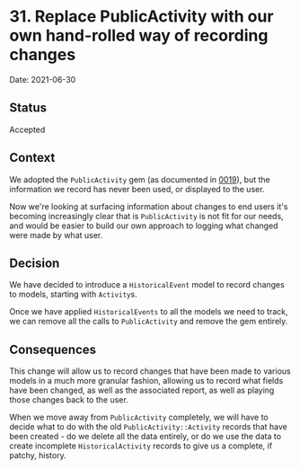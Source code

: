 # 31. Replace PublicActivity with our own hand-rolled way of recording changes

Date: 2021-06-30

## Status

Accepted

## Context

We adopted the `PublicActivity` gem (as documented in [0019](https://github.com/UKGovernmentBEIS/beis-report-official-development-assistance/blob/731b91f5773c4306f919433af81976d29c5feef1/doc/architecture/decisions/0019-use-public-activity-gem.md)), but the information we record has never been used, or displayed to the user.

Now we're looking at surfacing information about changes to end users it's becoming increasingly clear that is `PublicActivity` is not fit for our needs, and would be easier to build our own approach to logging what changed were made by what user.

## Decision

We have decided to introduce a `HistoricalEvent` model to record changes to models, starting with `Activity`s.

Once we have applied `HistoricalEvents` to all the models we need to track, we can remove all the calls to `PublicActivity` and remove the gem entirely.

## Consequences

This change will allow us to record changes that have been made to various models in a much more granular fashion, allowing us to record what fields have been changed, as well as the associated report, as well as playing those changes back to the user.

When we move away from `PublicActivity` completely, we will have to decide what to do with the old `PublicActivity::Activity` records that have been created - do we delete all the data entirely, or do we use the data to create incomplete `HistoricalActivity` records to give us a complete, if patchy, history.
